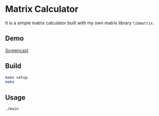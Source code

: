 # Matrix Calculator

It is a simple matrix calculator built with my own matrix library `libmatrix`.

## Demo

[Screencast](screenshots/screencast.mp4)

## Build

```sh
make setup
make
```

## Usage

```sh
./main
```
